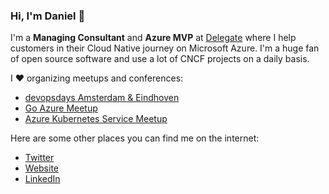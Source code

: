 ### Hi, I'm Daniel 👋

I'm a **Managing Consultant** and **Azure MVP** at [Delegate](https://delegate.dk/en) where I help customers in their Cloud Native journey on Microsoft Azure.
I'm a huge fan of open source software and use a lot of CNCF projects on a daily basis.

I :heart: organizing meetups and conferences:
- [devopsdays Amsterdam & Eindhoven](https://www.devopsdays.org/)
- [Go Azure Meetup](https://www.meetup.com/Go-Azure/)
- [Azure Kubernetes Service Meetup](https://www.meetup.com/azure-kubernetes-service)


Here are some other places you can find me on the internet:

- [Twitter](https://twitter.com/PaulusTM)
- [Website](https://danielpaulus.com)
- [LinkedIn](https://www.linkedin.com/in/danielpaulus/)
